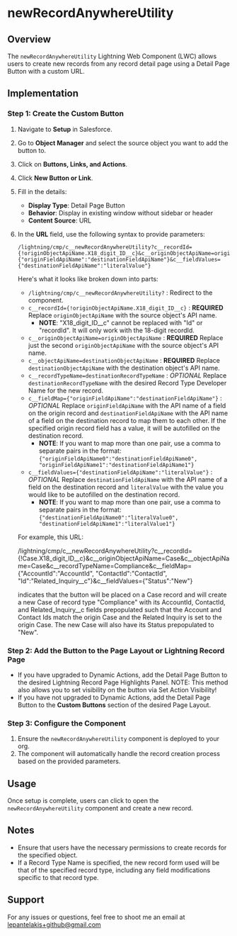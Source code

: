 # newRecordAnywhereUtility

## Overview
The `newRecordAnywhereUtility` Lightning Web Component (LWC) allows users to create new records from any record detail page using a Detail Page Button with a custom URL.

## Implementation

### Step 1: Create the Custom Button
1. Navigate to **Setup** in Salesforce.
2. Go to **Object Manager** and select the source object you want to add the button to.
3. Click on **Buttons, Links, and Actions**.
4. Click **New Button or Link**.
5. Fill in the details:
    - **Display Type**: Detail Page Button
    - **Behavior**: Display in existing window without sidebar or header
    - **Content Source**: URL
6. In the **URL** field, use the following syntax to provide parameters:
    ```
    /lightning/cmp/c__newRecordAnywhereUtility?c__recordId={!originObjectApiName.X18_digit_ID__c}&c__originObjectApiName=originObjectApiName&c__objectApiName=destinationObjectApiName&c__recordTypeName=destinationRecordTypeName&c__fieldMap={"originFieldApiName":"destinationFieldApiName"}&c__fieldValues={"destinationFieldApiName":"literalValue"}
    ```
   
   Here's what it looks like broken down into parts:
    - `/lightning/cmp/c__newRecordAnywhereUtility?` : Redirect to the component.
    - `c__recordId={!originObjectApiName.X18_digit_ID__c}` : **REQUIRED** Replace `originObjectApiName` with the source object's API name.
        - **NOTE**: "X18_digit_ID__c" cannot be replaced with "Id" or "recordId". It will only work with the 18-digit recordId.
    - `c__originObjectApiName=originObjectApiName` : **REQUIRED** Replace just the second `originObjectApiName` with the source object's API name.
    - `c__objectApiName=destinationObjectApiName` : **REQUIRED** Replace `destinationObjectApiName` with the destination object's API name.
    - `c__recordTypeName=destinationRecordTypeName` : *OPTIONAL* Replace `destinationRecordTypeName` with the desired Record Type Developer Name for the new record.
    - `c__fieldMap={"originFieldApiName":"destinationFieldApiName"}` : *OPTIONAL* Replace `originFieldApiName` with the API name of a field on the origin record and `destinationFieldApiName` with the API name of a field on the destination record to map them to each other. If the specified origin record field has a value, it will be autofilled on the destination record.
        - **NOTE**: If you want to map more than one pair, use a comma to separate pairs in the format:
            `{"originFieldApiName0":"destinationFieldApiName0", "originFieldApiName1":"destinationFieldApiName1"}`
    - `c__fieldValues={"destinationFieldApiName":"literalValue"}` : *OPTIONAL* Replace `destinationFieldApiName` with the API name of a field on the destination record and `literalValue` with the value you would like to be autofilled on the destination record.
        - **NOTE**: If you want to map more than one pair, use a comma to separate pairs in the format:
            `{"destinationFieldApiName0":"literalValue0", "destinationFieldApiName1":"literalValue1"}`

    For example, this URL:

    /lightning/cmp/c__newRecordAnywhereUtility?c__recordId={!Case.X18_digit_ID__c}&c__originObjectApiName=Case&c__objectApiName=Case&c__recordTypeName=Compliance&c__fieldMap={"AccountId":"AccountId", "ContactId":"ContactId", "Id":"Related_Inquiry__c"}&c__fieldValues={"Status":"New"}

    indicates that the button will be placed on a Case record and will create a new Case of record type "Compliance" with its AccountId, ContactId, and Related_Inquiry__c fields prepopulated such that the Account and Contact Ids match the origin Case and the Related Inquiry is set to the origin Case. The new Case will also have its Status prepopulated to "New".

### Step 2: Add the Button to the Page Layout or Lightning Record Page
- If you have upgraded to Dynamic Actions, add the Detail Page Button to the desired Lightning Record Page Highlights Panel.
    NOTE: This method also allows you to set visibility on the button via Set Action Visibility!
- If you have not upgraded to Dynamic Actions, add the Detail Page Button to the **Custom Buttons** section of the desired Page Layout.

### Step 3: Configure the Component
1. Ensure the `newRecordAnywhereUtility` component is deployed to your org.
2. The component will automatically handle the record creation process based on the provided parameters.

## Usage
Once setup is complete, users can click to open the `newRecordAnywhereUtility` component and create a new record.

## Notes
- Ensure that users have the necessary permissions to create records for the specified object.
- If a Record Type Name is specified, the new record form used will be that of the specified record type, including any field modifications specific to that record type.

## Support
For any issues or questions, feel free to shoot me an email at lepantelakis+github@gmail.com

